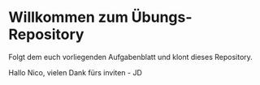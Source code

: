 # Willkommen zum Übungs-Repository

Folgt dem euch vorliegenden Aufgabenblatt und klont dieses Repository.

Hallo Nico, vielen Dank fürs inviten - JD
